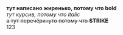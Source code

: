 <html>
  <b>тут написано жиренько, потому что bold</b> </br>
<i>тут курсив, потому что italic</i></br>
<strike>а тут перечёркнуто потому что <b>STRIKE</b> </strike></br>
123


</html>
